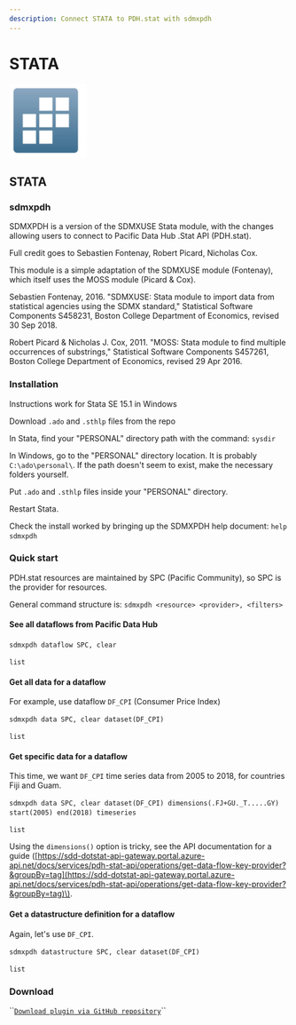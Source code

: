 ```yaml
---
description: Connect STATA to PDH.stat with sdmxpdh
---
```


# STATA

![](../../.gitbook/assets/image%20%2852%29.png)

## STATA

### sdmxpdh

SDMXPDH is a version of the SDMXUSE Stata module, with the changes allowing users to connect to Pacific Data Hub .Stat API \(PDH.stat\).

Full credit goes to Sebastien Fontenay, Robert Picard, Nicholas Cox.

This module is a simple adaptation of the SDMXUSE module \(Fontenay\), which itself uses the MOSS module \(Picard & Cox\).

Sebastien Fontenay, 2016. "SDMXUSE: Stata module to import data from statistical agencies using the SDMX standard," Statistical Software Components S458231, Boston College Department of Economics, revised 30 Sep 2018.

Robert Picard & Nicholas J. Cox, 2011. "MOSS: Stata module to find multiple occurrences of substrings," Statistical Software Components S457261, Boston College Department of Economics, revised 29 Apr 2016.

### Installation

Instructions work for Stata SE 15.1 in Windows

Download `.ado` and `.sthlp` files from the repo

In Stata, find your "PERSONAL" directory path with the command: `sysdir`

In Windows, go to the "PERSONAL" directory location. It is probably `C:\ado\personal\`. If the path doesn't seem to exist, make the necessary folders yourself.

Put `.ado` and `.sthlp` files inside your "PERSONAL" directory.

Restart Stata.

Check the install worked by bringing up the SDMXPDH help document: `help sdmxpdh`

### Quick start

PDH.stat resources are maintained by SPC \(Pacific Community\), so SPC is the provider for resources.

General command structure is: `sdmxpdh <resource> <provider>, <filters>`

#### See all dataflows from Pacific Data Hub

`sdmxpdh dataflow SPC, clear`

`list`

#### Get all data for a dataflow

For example, use dataflow `DF_CPI` \(Consumer Price Index\)

`sdmxpdh data SPC, clear dataset(DF_CPI)`

`list`

#### Get specific data for a dataflow

This time, we want `DF_CPI` time series data from 2005 to 2018, for countries Fiji and Guam.

`sdmxpdh data SPC, clear dataset(DF_CPI) dimensions(.FJ+GU._T.....GY) start(2005) end(2018) timeseries`

`list`

Using the `dimensions()` option is tricky, see the API documentation for a guide \([https://sdd-dotstat-api-gateway.portal.azure-api.net/docs/services/pdh-stat-api/operations/get-data-flow-key-provider?&groupBy=tag](https://sdd-dotstat-api-gateway.portal.azure-api.net/docs/services/pdh-stat-api/operations/get-data-flow-key-provider?&groupBy=tag)\).

#### Get a datastructure definition for a dataflow

Again, let's use `DF_CPI`.

`sdmxpdh datastructure SPC, clear dataset(DF_CPI)`

`list`

### Download

\`\`[`Download plugin via GitHub repository`](https://github.com/PacificCommunity/statasdmx)\`\`

